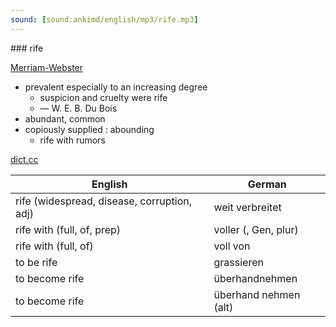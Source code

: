 ```yaml
---
sound: [sound:ankimd/english/mp3/rife.mp3]
---
```


\### rife

[Merriam-Webster](https://www.merriam-webster.com/dictionary/rife)

- prevalent especially to an increasing degree
    - suspicion and cruelty were rife
    - — W. E. B. Du Bois
- abundant, common
- copiously supplied : abounding
    - rife with rumors

[dict.cc](https://www.dict.cc/rife)

| English        | German       |
| -------------- | ------------ |
| rife (widespread, disease, corruption, adj) | weit verbreitet |
| rife with (full, of, prep) | voller (, Gen, plur) |
| rife with (full, of) | voll von |
| to be rife | grassieren |
| to become rife | überhandnehmen |
| to become rife | überhand nehmen (alt) |
